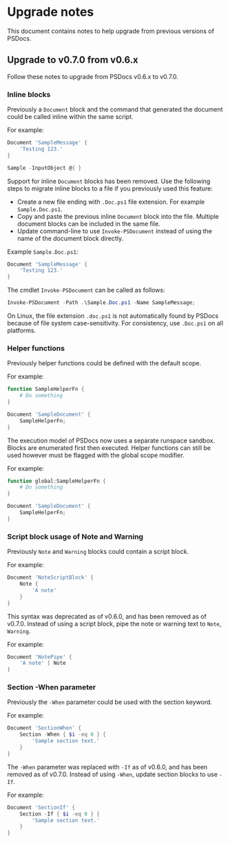 # Upgrade notes

This document contains notes to help upgrade from previous versions of PSDocs.

## Upgrade to v0.7.0 from v0.6.x

Follow these notes to upgrade from PSDocs v0.6.x to v0.7.0.

### Inline blocks

Previously a `Document` block and the command that generated the document could be called inline within the same script.

For example:

```powershell
Document 'SampleMessage' {
    'Testing 123.'
}

Sample -InputObject @{ }
```

Support for inline `Document` blocks has been removed.
Use the following steps to migrate inline blocks to a file if you previously used this feature:

- Create a new file ending with `.Doc.ps1` file extension.
For example `Sample.Doc.ps1`.
- Copy and paste the previous inline `Document` block into the file.
Multiple document blocks can be included in the same file.
- Update command-line to use `Invoke-PSDocument` instead of using the name of the document block directly.

Example `Sample.Doc.ps1`:

```powershell
Document 'SampleMessage' {
    'Testing 123.'
}
```

The cmdlet `Invoke-PSDocument` can be called as follows:

```powershell
Invoke-PSDocument -Path .\Sample.Doc.ps1 -Name SampleMessage;
```

On Linux, the file extension `.doc.ps1` is not automatically found by PSDocs because of file system case-sensitivity.
For consistency, use `.Doc.ps1` on all platforms.

### Helper functions

Previously helper functions could be defined with the default scope.

For example:

```powershell
function SampleHelperFn {
    # Do something
}

Document 'SampleDocument' {
    SampleHelperFn;
}
```

The execution model of PSDocs now uses a separate runspace sandbox.
Blocks are enumerated first then executed.
Helper functions can still be used however must be flagged with the global scope modifier.

For example:

```powershell
function global:SampleHelperFn {
    # Do something
}

Document 'SampleDocument' {
    SampleHelperFn;
}
```

### Script block usage of Note and Warning

Previously `Note` and `Warning` blocks could contain a script block.

For example:

```powershell
Document 'NoteScriptBlock' {
    Note {
        'A note'
    }
}
```

This syntax was deprecated as of v0.6.0, and has been removed as of v0.7.0.
Instead of using a script block, pipe the note or warning text to `Note`, `Warning`.

For example:

```powershell
Document 'NotePipe' {
    'A note' | Note
}
```

### Section -When parameter

Previously the `-When` parameter could be used with the section keyword.

For example:

```powershell
Document 'SectionWhen' {
    Section -When { $i -eq 0 } {
        'Sample section text.'
    }
}
```

The `-When` parameter was replaced with `-If` as of v0.6.0, and has been removed as of v0.7.0.
Instead of using `-When`, update section blocks to use `-If`.

For example:

```powershell
Document 'SectionIf' {
    Section -If { $i -eq 0 } {
        'Sample section text.'
    }
}
```
